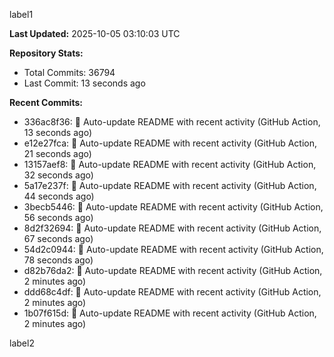
label1 
<!-- ACTIVITY_START -->
**Last Updated:** 2025-10-05 03:10:03 UTC

**Repository Stats:**
- Total Commits: 36794
- Last Commit: 13 seconds ago

**Recent Commits:**
- 336ac8f36: 🤖 Auto-update README with recent activity (GitHub Action, 13 seconds ago)
- e12e27fca: 🤖 Auto-update README with recent activity (GitHub Action, 21 seconds ago)
- 13157aef8: 🤖 Auto-update README with recent activity (GitHub Action, 32 seconds ago)
- 5a17e237f: 🤖 Auto-update README with recent activity (GitHub Action, 44 seconds ago)
- 3becb5446: 🤖 Auto-update README with recent activity (GitHub Action, 56 seconds ago)
- 8d2f32694: 🤖 Auto-update README with recent activity (GitHub Action, 67 seconds ago)
- 54d2c0944: 🤖 Auto-update README with recent activity (GitHub Action, 78 seconds ago)
- d82b76da2: 🤖 Auto-update README with recent activity (GitHub Action, 2 minutes ago)
- ddd68c4df: 🤖 Auto-update README with recent activity (GitHub Action, 2 minutes ago)
- 1b07f615d: 🤖 Auto-update README with recent activity (GitHub Action, 2 minutes ago)
<!-- ACTIVITY_END -->

label2
